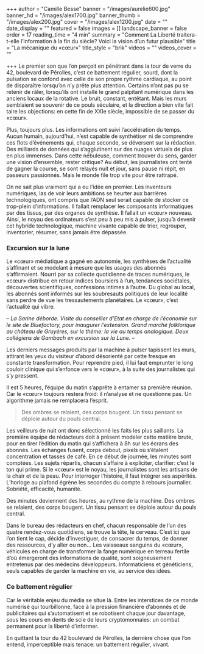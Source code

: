+++
author = "Camille Besse"
banner = "/images/aurelie600.jpg"
banner_hd = "/images/alex1700.jpg"
banner_thumb = "/images/alex200.jpg"
cover = "/images/alex1200.jpg"
date = ""
date_display = ""
featured = false
images = []
landscape_banner = false
order = 17
reading_time = "4 min"
summary = "Comment La Liberté traitera-t-elle l’information à la fin du siècle? Voici la vision d’un futur plausible"
title = "La  mécanique  du «cœur»"
title_style = "brik"
videos = ""
videos_cover = ""

+++
Le premier son que l’on perçoit en pénétrant dans la tour de verre du 42, boulevard de Pérolles, c’est ce battement régulier, sourd, dont la pulsation se confond avec celle de son propre rythme cardiaque, au point de disparaître lorsqu’on n’y prête plus attention. Certains n’ont pas pu se retenir de râler, lorsqu’ils ont installé le grand palpitant numérique dans les anciens locaux de la rotative. Le bruit, constant, entêtant. Mais les murs semblaient se souvenir de ce pouls séculaire, et la direction a bien vite fait taire les objections: en cette fin de XXIe siècle, impossible de se passer du «cœur».

Plus, toujours plus. Les informations ont suivi l’accélération du temps. Aucun humain, aujourd’hui, n’est capable de synthétiser ni de comprendre ces flots d’événements qui, chaque seconde, se déversent sur la rédaction. Des milliards de données qui s’agglutinent sur des nuages virtuels de plus en plus immenses. Dans cette nébuleuse, comment trouver du sens, garder une vision d’ensemble, rester critique? Au début, les journalistes ont tenté de gagner la course, se sont relayés nuit et jour, sans pause ni répit, en passeurs passionnés. Mais le monde file trop vite pour être rattrapé.

On ne sait plus vraiment qui a eu l’idée en premier. Les inventeurs numériques, las de voir leurs ambitions se heurter aux barrières technologiques, ont compris que l’ADN seul serait capable de stocker ce trop-plein d’informations. Il fallait remplacer les composants informatiques par des tissus, par des organes de synthèse. Il fallait un «cœur» nouveau. Ainsi, le noyau des ordinateurs s’est peu à peu mis à pulser, jusqu’à devenir cet hybride technologique, machine vivante capable de trier, regrouper, inventorier, résumer, sans jamais être dépassée.

### Excursion sur la lune

Le «cœur» médiatique a gagné en autonomie, les synthèses de l’actualité s’affinant et se modelant à mesure que les usages des abonnés s’affirmaient. Nourri par sa collecte quotidienne de traces numériques, le «cœur» distribue en retour indices boursiers à l’un, tendances sociétales, découvertes scientifiques, confessions intimes à l’autre. Du global au local, les abonnés sont informés sur les soubresauts politiques de leur localité sans perdre de vue les tressautements planétaires. Le «cœur», c’est l’actualité qui vibre.

_– La Sarine déborde. Visite du conseiller d’Etat en charge de l’économie sur le site de Bluefactory, pour inaugurer l’extension. Grand marché folklorique au château de Gruyères, sur le thème: la vie au temps analogique. Deux collégiens de Gambach en excursion sur la Lune. –_

Les derniers messages produits par la machine à pulser tapissent les murs, attirant les yeux du visiteur d’abord désorienté par cette fresque en constante transformation. Pour reprendre pied, il lui faut emprunter le long couloir clinique qui s’enfonce vers le «cœur», à la suite des journalistes qui s’y pressent.

Il est 5 heures, l’équipe du matin s’apprête à entamer sa première réunion. Car le «cœur» toujours restera froid: il n’analyse et ne questionne pas. Un algorithme jamais ne remplacera l’esprit.

> Des ombres se relaient, des corps bougent. Un tissu pensant se déploie autour du pouls central.

Les veilleurs de nuit ont donc sélectionné les faits les plus saillants. La première équipe de rédacteurs doit à présent modeler cette matière brute, pour en tirer l’édition du matin qui s’affichera à 8h sur les écrans des abonnés. Les échanges fusent, corps debout, pixels où s’étalent concentration et tasses de café. En ce début de journée, les minutes sont comptées. Les sujets répartis, chacun s’affaire à expliciter, clarifier: c’est le ton qui prime. Si le «cœur» est le noyau, les journalistes sont les artisans de la chair et de la peau. Pour interroger l’histoire, il faut intégrer ses aspérités. L’horloge au plafond égrène les secondes du compte à rebours journalier. Sobriété, efficacité, humanité.

Des minutes deviennent des heures, au rythme de la machine. Des ombres se relaient, des corps bougent. Un tissu pensant se déploie autour du pouls central.

Dans le bureau des rédacteurs en chef, chacun responsable de l’un des quatre rendez-vous quotidiens, se trouve la tête, le cerveau. C’est ici que l’on tient le cap, décide d’investiguer, de consacrer du temps, de donner des ressources, d’y aller ou non… Les vaisseaux sanguins du «cœur», véhicules en charge de transformer la fange numérique en terreau fertile d’où émergeront des informations de qualité, sont soigneusement entretenus par des médecins développeurs. Informaticiens et généticiens, seuls capables de garder la machine en vie, au service des idées.

### Ce battement régulier

Car le véritable enjeu du média se situe là. Entre les interstices de ce monde numérisé qui tourbillonne, face à la pression financière d’abonnés et de publicitaires qui s’automatisent et se robotisent chaque jour davantage, sous les cours en dents de scie de leurs cryptomonnaies: un combat permanent pour la liberté d’informer.

En quittant la tour du 42 boulevard de Pérolles, la dernière chose que l’on entend, imperceptible mais tenace: un battement régulier, vivant.